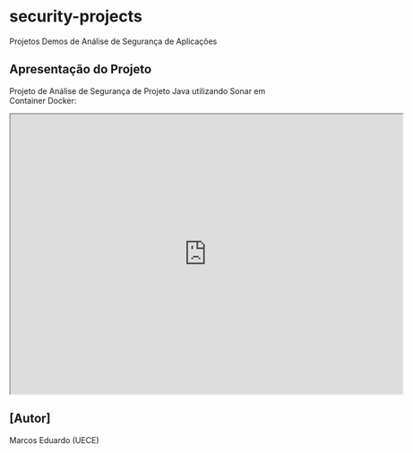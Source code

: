 # security-projects
Projetos Demos de Análise de Segurança de Aplicações

## Apresentação do Projeto

Projeto de Análise de Segurança de Projeto Java utilizando Sonar em Container Docker:

<iframe src="https://github.com/marcoseduardoss/security-demo-projects/demo_sonar-com-docker-springboot-e-react.pdf" width="700" height="500"></iframe>

## [Autor]
Marcos Eduardo (UECE)
